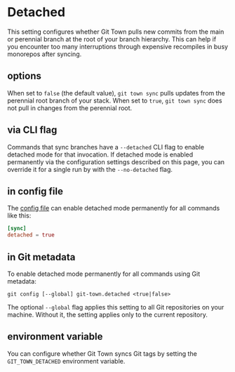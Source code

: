 # Detached

This setting configures whether Git Town pulls new commits from the main or
perennial branch at the root of your branch hierarchy. This can help if you
encounter too many interruptions through expensive recompiles in busy monorepos
after syncing.

## options

When set to `false` (the default value), `git town sync` pulls updates from the
perennial root branch of your stack. When set to `true`, `git town sync` does
not pull in changes from the perennial root.

## via CLI flag

Commands that sync branches have a `--detached` CLI flag to enable detached mode
for that invocation. If detached mode is enabled permanently via the
configuration settings described on this page, you can override it for a single
run by with the `--no-detached` flag.

## in config file

The [config file](../configuration-file.md) can enable detached mode permanently
for all commands like this:

```toml
[sync]
detached = true
```

## in Git metadata

To enable detached mode permanently for all commands using Git metadata:

```wrap
git config [--global] git-town.detached <true|false>
```

The optional `--global` flag applies this setting to all Git repositories on
your machine. Without it, the setting applies only to the current repository.

## environment variable

You can configure whether Git Town syncs Git tags by setting the
`GIT_TOWN_DETACHED` environment variable.
